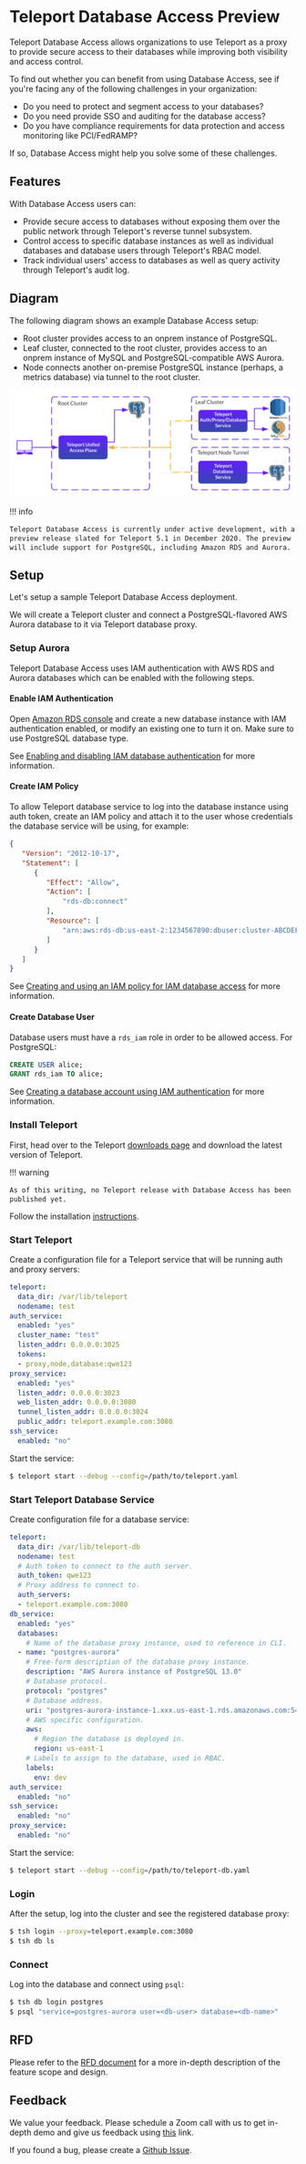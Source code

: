# Teleport Database Access Preview

Teleport Database Access allows organizations to use Teleport as a proxy to
provide secure access to their databases while improving both visibility and
access control.

To find out whether you can benefit from using Database Access, see if you're
facing any of the following challenges in your organization:

* Do you need to protect and segment access to your databases?
* Do you need provide SSO and auditing for the database access?
* Do you have compliance requirements for data protection and access monitoring
  like PCI/FedRAMP?

If so, Database Access might help you solve some of these challenges.

## Features

With Database Access users can:

* Provide secure access to databases without exposing them over the public
  network through Teleport's reverse tunnel subsystem.
* Control access to specific database instances as well as individual
  databases and database users through Teleport's RBAC model.
* Track individual users' access to databases as well as query activity
  through Teleport's audit log.

## Diagram

The following diagram shows an example Database Access setup:

* Root cluster provides access to an onprem instance of PostgreSQL.
* Leaf cluster, connected to the root cluster, provides access to an
  onprem instance of MySQL and PostgreSQL-compatible AWS Aurora.
* Node connects another on-premise PostgreSQL instance (perhaps, a
  metrics database) via tunnel to the root cluster.

![Teleport database access diagram](../../img/dbaccess.svg)

!!! info

    Teleport Database Access is currently under active development, with a
    preview release slated for Teleport 5.1 in December 2020. The preview
    will include support for PostgreSQL, including Amazon RDS and Aurora.

## Setup

Let's setup a sample Teleport Database Access deployment.

We will create a Teleport cluster and connect a PostgreSQL-flavored AWS Aurora
database to it via Teleport database proxy.

### Setup Aurora

Teleport Database Access uses IAM authentication with AWS RDS and Aurora
databases which can be enabled with the following steps.

#### Enable IAM Authentication

Open [Amazon RDS console](https://console.aws.amazon.com/rds/) and create a new
database instance with IAM authentication enabled, or modify an existing one to
turn it on. Make sure to use PostgreSQL database type.

See [Enabling and disabling IAM database authentication](https://docs.aws.amazon.com/AmazonRDS/latest/AuroraUserGuide/UsingWithRDS.IAMDBAuth.Enabling.html)
for more information.

#### Create IAM Policy

To allow Teleport database service to log into the database instance using auth
token, create an IAM policy and attach it to the user whose credentials the
database service will be using, for example:

```json
{
   "Version": "2012-10-17",
   "Statement": [
      {
         "Effect": "Allow",
         "Action": [
             "rds-db:connect"
         ],
         "Resource": [
             "arn:aws:rds-db:us-east-2:1234567890:dbuser:cluster-ABCDEFGHIJKL01234/*"
         ]
      }
   ]
}
```

See [Creating and using an IAM policy for IAM database access](https://docs.aws.amazon.com/AmazonRDS/latest/AuroraUserGuide/UsingWithRDS.IAMDBAuth.IAMPolicy.html)
for more information.

#### Create Database User

Database users must have a `rds_iam` role in order to be allowed access. For
PostgreSQL:

```sql
CREATE USER alice;
GRANT rds_iam TO alice;
```

See [Creating a database account using IAM authentication](https://docs.aws.amazon.com/AmazonRDS/latest/AuroraUserGuide/UsingWithRDS.IAMDBAuth.DBAccounts.html)
for more information.

### Install Teleport

First, head over to the Teleport [downloads page](https://gravitational.com/teleport/download/)
and download the latest version of Teleport.

!!! warning

    As of this writing, no Teleport release with Database Access has been
    published yet.

Follow the installation [instructions](https://gravitational.com/teleport/docs/installation/).

### Start Teleport

Create a configuration file for a Teleport service that will be running
auth and proxy servers:

```yaml
teleport:
  data_dir: /var/lib/teleport
  nodename: test
auth_service:
  enabled: "yes"
  cluster_name: "test"
  listen_addr: 0.0.0.0:3025
  tokens:
  - proxy,node,database:qwe123
proxy_service:
  enabled: "yes"
  listen_addr: 0.0.0.0:3023
  web_listen_addr: 0.0.0.0:3080
  tunnel_listen_addr: 0.0.0.0:3024
  public_addr: teleport.example.com:3080
ssh_service:
  enabled: "no"
```

Start the service:

```sh
$ teleport start --debug --config=/path/to/teleport.yaml
```

### Start Teleport Database Service

Create configuration file for a database service:

```yaml
teleport:
  data_dir: /var/lib/teleport-db
  nodename: test
  # Auth token to connect to the auth server.
  auth_token: qwe123
  # Proxy address to connect to.
  auth_servers:
  - teleport.example.com:3080
db_service:
  enabled: "yes"
  databases:
    # Name of the database proxy instance, used to reference in CLI.
  - name: "postgres-aurora"
    # Free-form description of the database proxy instance.
    description: "AWS Aurora instance of PostgreSQL 13.0"
    # Database protocol.
    protocol: "postgres"
    # Database address.
    uri: "postgres-aurora-instance-1.xxx.us-east-1.rds.amazonaws.com:5432"
    # AWS specific configuration.
    aws:
      # Region the database is deployed in.
      region: us-east-1
    # Labels to assign to the database, used in RBAC.
    labels:
      env: dev
auth_service:
  enabled: "no"
ssh_service:
  enabled: "no"
proxy_service:
  enabled: "no"
```

Start the service:

```sh
$ teleport start --debug --config=/path/to/teleport-db.yaml
```

### Login

After the setup, log into the cluster and see the registered database proxy:

```sh
$ tsh login --proxy=teleport.example.com:3080
$ tsh db ls
```

### Connect

Log into the database and connect using `psql`:

```sh
$ tsh db login postgres
$ psql "service=postgres-aurora user=<db-user> database=<db-name>"
```

<!-- TODO Remove comment when ready ## Demo

<video autoPlay loop muted playsInline controls>
  <source src="/video/dbaccessdemo.mp4" type="video/mp4" />
  <source src="/video/dbaccessdemo.webm" type="video/webm" />
Your browser does not support the video tag.
</video>-->

## RFD

Please refer to the [RFD document](https://github.com/gravitational/teleport/blob/roman/rfd/dba/rfd/0011-database-access.md)
for a more in-depth description of the feature scope and design.

## Feedback

We value your feedback. Please schedule a Zoom call with us to get in-depth
demo and give us feedback using [this](https://calendly.com/benarent/teleport-database-access?month=2020-11)
link.

If you found a bug, please create a [Github
Issue](https://github.com/gravitational/teleport/issues/new/choose).
